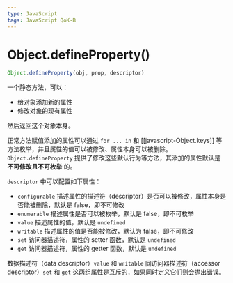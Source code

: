 ```yaml
---
type: JavaScript
tags: JavaScript QoK-B
---
```


# Object.defineProperty()

```js
Object.defineProperty(obj, prop, descriptor)
```

一个静态方法，可以：

- 给对象添加新的属性
- 修改对象的现有属性

然后返回这个对象本身。

正常方法赋值添加的属性可以通过 `for ... in` 和 [[javascript-Object.keys]] 等方法枚举，并且属性的值可以被修改、属性本身可以被删除。`Object.defineProperty` 提供了修改这些默认行为等方法，其添加的属性默认是 **不可修改且不可枚举** 的。

`descriptor` 中可以配置如下属性：

- `configurable` 描述属性的描述符（descriptor）是否可以被修改，属性本身是否能被删除，默认是 false，即不可修改
- `enumerable` 描述属性是否可以被枚举，默认是 false，即不可枚举
- `value` 描述属性的值，默认是 `undefined`
- `writable` 描述属性的值是否能被修改，默认为 false，即不可修改
- `set` 访问器描述符，属性的 setter 函数，默认是 `undefined`
- `get` 访问器描述符，属性的 getter 函数，默认是 `undefined`

数据描述符（data descriptor）`value` 和 `writable` 同访问器描述符（accessor descriptor）`set` 和 `get` 这两组属性是互斥的，如果同时定义它们则会抛出错误。

